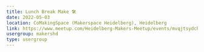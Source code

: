 ```yaml
---
title: Lunch Break Make 🛠️
date: 2022-05-03
location: CoMakingSpace (Makerspace Heidelberg), Heidelberg
link: https://www.meetup.com/Heidelberg-Makers-Meetup/events/mvqjtsydchbfb/
usergroup: makershd
type: usergroup
---
```

